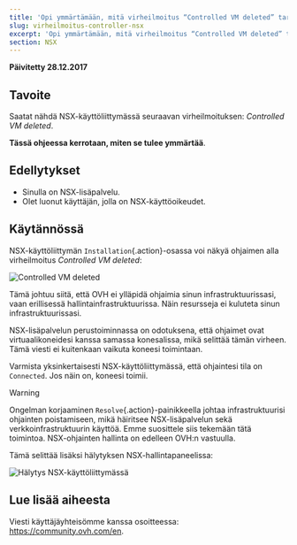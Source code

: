 ```yaml
---
title: 'Opi ymmärtämään, mitä virheilmoitus “Controlled VM deleted” tarkoittaa'
slug: virheilmoitus-controller-nsx
excerpt: 'Opi ymmärtämään, mitä virheilmoitus “Controlled VM deleted” tarkoittaa'
section: NSX
---
```


**Päivitetty 28.12.2017**

## Tavoite

Saatat nähdä NSX-käyttöliittymässä seuraavan virheilmoituksen: *Controlled VM deleted*.

**Tässä ohjeessa kerrotaan, miten se tulee ymmärtää**.


## Edellytykset

- Sinulla on NSX-lisäpalvelu.
- Olet luonut käyttäjän, jolla on NSX-käyttöoikeudet.


## Käytännössä

NSX-käyttöliittymän `Installation`{.action}-osassa voi näkyä ohjaimen alla virheilmoitus *Controlled VM deleted*:

![Controlled VM deleted](images/controllervmdeleted.JPG)


Tämä johtuu siitä, että OVH ei ylläpidä ohjaimia sinun infrastruktuurissasi, vaan erillisessä hallintainfrastruktuurissa. Näin resursseja ei kuluteta sinun infrastruktuurissasi.

NSX-lisäpalvelun perustoiminnassa on odotuksena, että ohjaimet ovat virtuaalikoneidesi kanssa samassa konesalissa, mikä selittää tämän virheen. Tämä viesti ei kuitenkaan vaikuta koneesi toimintaan.

Varmista yksinkertaisesti NSX-käyttöliittymässä, että ohjaintesi tila on `Connected`. Jos näin on, koneesi toimii.


> [!warning]
>
> Ongelman korjaaminen `Resolve`{.action}-painikkeella johtaa infrastruktuurisi ohjainten poistamiseen, mikä häiritsee NSX-lisäpalvelun sekä verkkoinfrastruktuurin käyttöä. Emme suosittele siis tekemään tätä toimintoa. NSX-ohjainten hallinta on edelleen OVH:n vastuulla.
> 

Tämä selittää lisäksi hälytyksen NSX-hallintapaneelissa:

![Hälytys NSX-käyttöliittymässä](images/controllervmdeleted2.JPG)


## Lue lisää aiheesta

Viesti käyttäjäyhteisömme kanssa osoitteessa: <https://community.ovh.com/en>.